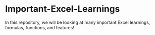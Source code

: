 # Important-Excel-Learnings
In this repository, we will be looking at many important Excel learnings, formulas, functions, and features!
